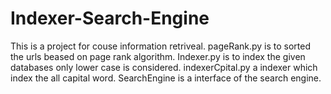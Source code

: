 # Indexer-Search-Engine
This is a project for couse information retriveal. 
pageRank.py is to sorted the urls beased on page rank algorithm. 
Indexer.py is to index the given databases only lower case is considered. 
indexerCpital.py a indexer which index the all capital word. 
SearchEngine is a interface of the search engine.
